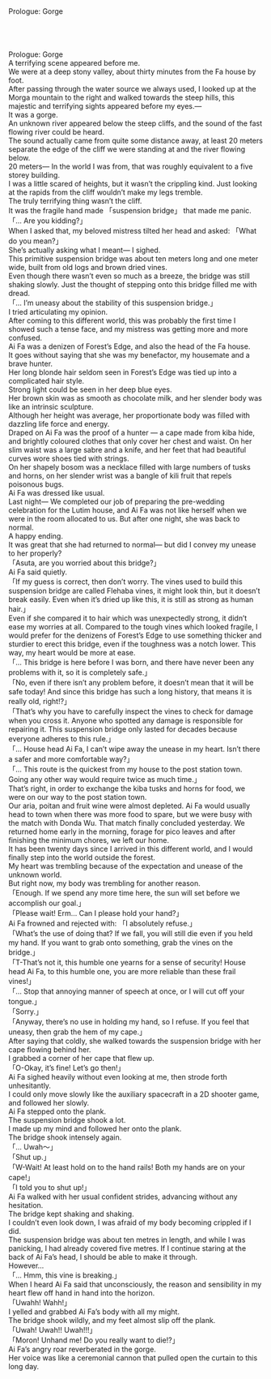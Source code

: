 <br/>
<br/>
Prologue: Gorge<br/>
<br/>
<br/>
<br/>
<br/>
Prologue: Gorge<br/>
A terrifying scene appeared before me.<br/>
We were at a deep stony valley, about thirty minutes from the Fa house by foot.<br/>
After passing through the water source we always used, I looked up at the Morga mountain to the right and walked towards the steep hills, this majestic and terrifying sights appeared before my eyes.—<br/>
It was a gorge.<br/>
An unknown river appeared below the steep cliffs, and the sound of the fast flowing river could be heard.<br/>
The sound actually came from quite some distance away, at least 20 meters separate the edge of the cliff we were standing at and the river flowing below.<br/>
20 meters— In the world I was from, that was roughly equivalent to a five storey building.<br/>
I was a little scared of heights, but it wasn’t the crippling kind. Just looking at the rapids from the cliff wouldn’t make my legs tremble.<br/>
The truly terrifying thing wasn’t the cliff.<br/>
It was the fragile hand made 「suspension bridge」 that made me panic.<br/>
「… Are you kidding?」<br/>
When I asked that, my beloved mistress tilted her head and asked: 「What do you mean?」<br/>
She’s actually asking what I meant— I sighed.<br/>
This primitive suspension bridge was about ten meters long and one meter wide, built from old logs and brown dried vines.<br/>
Even though there wasn’t even so much as a breeze, the bridge was still shaking slowly. Just the thought of stepping onto this bridge filled me with dread.<br/>
「… I’m uneasy about the stability of this suspension bridge.」<br/>
I tried articulating my opinion.<br/>
After coming to this different world, this was probably the first time I showed such a tense face, and my mistress was getting more and more confused.<br/>
Ai Fa was a denizen of Forest’s Edge, and also the head of the Fa house.<br/>
It goes without saying that she was my benefactor, my housemate and a brave hunter.<br/>
Her long blonde hair seldom seen in Forest’s Edge was tied up into a complicated hair style.<br/>
Strong light could be seen in her deep blue eyes.<br/>
Her brown skin was as smooth as chocolate milk, and her slender body was like an intrinsic sculpture.<br/>
Although her height was average, her proportionate body was filled with dazzling life force and energy.<br/>
Draped on Ai Fa was the proof of a hunter — a cape made from kiba hide, and brightly coloured clothes that only cover her chest and waist. On her slim waist was a large sabre and a knife, and her feet that had beautiful curves wore shoes tied with strings.<br/>
On her shapely bosom was a necklace filled with large numbers of tusks and horns, on her slender wrist was a bangle of kili fruit that repels poisonous bugs.<br/>
Ai Fa was dressed like usual.<br/>
Last night— We completed our job of preparing the pre-wedding celebration for the Lutim house, and Ai Fa was not like herself when we were in the room allocated to us. But after one night, she was back to normal.<br/>
A happy ending.<br/>
It was great that she had returned to normal— but did I convey my unease to her properly?<br/>
「Asuta, are you worried about this bridge?」<br/>
Ai Fa said quietly.<br/>
「If my guess is correct, then don’t worry. The vines used to build this suspension bridge are called Flehaba vines, it might look thin, but it doesn’t break easily. Even when it’s dried up like this, it is still as strong as human hair.」<br/>
Even if she compared it to hair which was unexpectedly strong, it didn’t ease my worries at all. Compared to the tough vines which looked fragile, I would prefer for the denizens of Forest’s Edge to use something thicker and sturdier to erect this bridge, even if the toughness was a notch lower. This way, my heart would be more at ease.<br/>
「… This bridge is here before I was born, and there have never been any problems with it, so it is completely safe.」<br/>
「No, even if there isn’t any problem before, it doesn’t mean that it will be safe today! And since this bridge has such a long history, that means it is really old, right!?」<br/>
「That’s why you have to carefully inspect the vines to check for damage when you cross it. Anyone who spotted any damage is responsible for repairing it. This suspension bridge only lasted for decades because everyone adheres to this rule.」<br/>
「… House head Ai Fa, I can’t wipe away the unease in my heart. Isn’t there a safer and more comfortable way?」<br/>
「… This route is the quickest from my house to the post station town. Going any other way would require twice as much time.」<br/>
That’s right, in order to exchange the kiba tusks and horns for food, we were on our way to the post station town.<br/>
Our aria, poitan and fruit wine were almost depleted. Ai Fa would usually head to town when there was more food to spare, but we were busy with the match with Donda Wu. That match finally concluded yesterday. We returned home early in the morning, forage for pico leaves and after finishing the minimum chores, we left our home.<br/>
It has been twenty days since I arrived in this different world, and I would finally step into the world outside the forest.<br/>
My heart was trembling because of the expectation and unease of the unknown world.<br/>
But right now, my body was trembling for another reason.<br/>
「Enough. If we spend any more time here, the sun will set before we accomplish our goal.」<br/>
「Please wait! Erm… Can I please hold your hand?」<br/>
Ai Fa frowned and rejected with: 「I absolutely refuse.」<br/>
「What’s the use of doing that? If we fall, you will still die even if you held my hand. If you want to grab onto something, grab the vines on the bridge.」<br/>
「T-That’s not it, this humble one yearns for a sense of security! House head Ai Fa, to this humble one, you are more reliable than these frail vines!」<br/>
「… Stop that annoying manner of speech at once, or I will cut off your tongue.」<br/>
「Sorry.」<br/>
「Anyway, there’s no use in holding my hand, so I refuse. If you feel that uneasy, then grab the hem of my cape.」<br/>
After saying that coldly, she walked towards the suspension bridge with her cape flowing behind her.<br/>
I grabbed a corner of her cape that flew up.<br/>
「O-Okay, it’s fine! Let’s go then!」<br/>
Ai Fa sighed heavily without even looking at me, then strode forth unhesitantly.<br/>
I could only move slowly like the auxiliary spacecraft in a 2D shooter game, and followed her slowly.<br/>
Ai Fa stepped onto the plank.<br/>
The suspension bridge shook a lot.<br/>
I made up my mind and followed her onto the plank.<br/>
The bridge shook intensely again.<br/>
「… Uwah〜」<br/>
「Shut up.」<br/>
「W-Wait! At least hold on to the hand rails! Both my hands are on your cape!」<br/>
「I told you to shut up!」<br/>
Ai Fa walked with her usual confident strides, advancing without any hesitation.<br/>
The bridge kept shaking and shaking.<br/>
I couldn’t even look down, I was afraid of my body becoming crippled if I did.<br/>
The suspension bridge was about ten metres in length, and while I was panicking, I had already covered five metres. If I continue staring at the back of Ai Fa’s head, I should be able to make it through.<br/>
However…<br/>
「… Hmm, this vine is breaking.」<br/>
When I heard Ai Fa said that unconsciously, the reason and sensibility in my heart flew off hand in hand into the horizon.<br/>
「Uwahh! Wahh!」<br/>
I yelled and grabbed Ai Fa’s body with all my might.<br/>
The bridge shook wildly, and my feet almost slip off the plank.<br/>
「Uwah! Uwah!! Uwah!!!」<br/>
「Moron! Unhand me! Do you really want to die!?」<br/>
Ai Fa’s angry roar reverberated in the gorge.<br/>
Her voice was like a ceremonial cannon that pulled open the curtain to this long day.<br/>
<br/>
<br/>
<br/>
<br/>
<br/>

